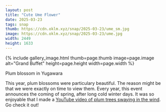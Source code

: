 ```yaml
---
layout: post
title: "Cute Ume Flower"
date: 2025-03-23
tags: snap
thumb: https://cdn.oklm.xyz/snap/2025-03-23/ume_sm.jpg
image: https://cdn.oklm.xyz/snap/2025-03-23/ume.jpg
width: 2449
height: 1633
---
```


{% include gallery_image.html thumb=page.thumb image=page.image alt="Grand Buffet" height=page.height width=page.width %}

<p class="caption">Plum blossom in Yugawara</p>

This year, plum blossoms were particulary beautiful. The reason might be that we were exactly on time to view them. Every year, this event announces the coming of spring, after long cold winter days. It was so enjoyable that I made a [YouTube video of plum trees swaying in the wind](https://youtu.be/9_hufWZowcI). Go check it out!